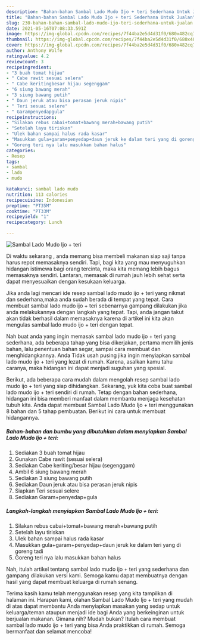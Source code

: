 ```yaml
---
description: "Bahan-bahan Sambal Lado Mudo Ijo + teri Sederhana Untuk Jualan"
title: "Bahan-bahan Sambal Lado Mudo Ijo + teri Sederhana Untuk Jualan"
slug: 230-bahan-bahan-sambal-lado-mudo-ijo-teri-sederhana-untuk-jualan
date: 2021-05-16T07:08:33.591Z
image: https://img-global.cpcdn.com/recipes/7f44ba2e5d4d31f0/680x482cq70/sambal-lado-mudo-ijo-teri-foto-resep-utama.jpg
thumbnail: https://img-global.cpcdn.com/recipes/7f44ba2e5d4d31f0/680x482cq70/sambal-lado-mudo-ijo-teri-foto-resep-utama.jpg
cover: https://img-global.cpcdn.com/recipes/7f44ba2e5d4d31f0/680x482cq70/sambal-lado-mudo-ijo-teri-foto-resep-utama.jpg
author: Anthony Wolfe
ratingvalue: 4.2
reviewcount: 3
recipeingredient:
- "3 buah tomat hijau"
- " Cabe rawit sesuai selera"
- " Cabe keritingbesar hijau segenggam"
- "6 siung bawang merah"
- "3 siung bawang putih"
- " Daun jeruk atau bisa perasan jeruk nipis"
- " Teri sesuai selere"
- " Garampenyedapgula"
recipeinstructions:
- "Silakan rebus cabai+tomat+bawang merah+bawang putih"
- "Setelah layu tiriskan"
- "Ulek bahan sampai halus rada kasar"
- "Masukkan gula+garam+penyedap+daun jeruk ke dalam teri yang di goreng tadi"
- "Goreng teri nya lalu masukkan bahan halus"
categories:
- Resep
tags:
- sambal
- lado
- mudo

katakunci: sambal lado mudo 
nutrition: 113 calories
recipecuisine: Indonesian
preptime: "PT35M"
cooktime: "PT33M"
recipeyield: "1"
recipecategory: Lunch

---
```



![Sambal Lado Mudo Ijo + teri](https://img-global.cpcdn.com/recipes/7f44ba2e5d4d31f0/680x482cq70/sambal-lado-mudo-ijo-teri-foto-resep-utama.jpg)

Di waktu  sekarang , anda memang bisa membeli makanan siap saji tanpa harus repot memasaknya sendiri. Tapi, bagi kita yang mau menyuguhkan hidangan istimewa bagi orang tercinta, maka kita memang lebih bagus memasaknya sendiri. Lantaran, memasak di rumah jauh lebih sehat serta dapat menyesuaikan dengan kesukaan keluarga.

Jika anda lagi mencari ide resep sambal lado mudo ijo + teri yang nikmat dan sederhana,maka anda sudah berada di tempat yang tepat. Cara membuat sambal lado mudo ijo + teri  sebenarnya gampang dilakukan jika anda melakukannya dengan langkah yang tepat. Tapi, anda jangan takut akan tidak berhasil dalam memasaknya 
karena di artikel ini kita akan mengulas sambal lado mudo ijo + teri dengan tepat.  



Nah buat anda yang ingin memasak sambal lado mudo ijo + teri yang sederhana, ada beberapa tahap yang bisa dikerjakan, pertama memilih jenis bahan, lalu penentuan bahan segar, sampai cara membuat dan menghidangkannya. Anda Tidak usah pusing jika ingin menyiapkan sambal lado mudo ijo + teri yang lezat di rumah. Karena, asalkan kamu  tahu caranya, maka hidangan ini dapat menjadi suguhan yang spesial.

Berikut, ada beberapa cara mudah dalam mengolah resep sambal lado mudo ijo + teri yang siap dihidangkan. Sekarang, yuk kita coba buat sambal lado mudo ijo + teri sendiri di rumah. Tetap dengan bahan sederhana, hidangan ini bisa memberi manfaat dalam membantu menjaga kesehatan tubuh kita. Anda dapat membuat Sambal Lado Mudo Ijo + teri menggunakan 8 bahan dan 5 tahap pembuatan. Berikut ini cara untuk membuat hidangannya.

<!--inarticleads1-->

##### Bahan-bahan dan bumbu yang dibutuhkan dalam menyiapkan Sambal Lado Mudo Ijo + teri:

1. Sediakan 3 buah tomat hijau
1. Gunakan  Cabe rawit (sesuai selera)
1. Sediakan  Cabe keriting/besar hijau (segenggam)
1. Ambil 6 siung bawang merah
1. Sediakan 3 siung bawang putih
1. Sediakan  Daun jeruk atau bisa perasan jeruk nipis
1. Siapkan  Teri sesuai selere
1. Sediakan  Garam+penyedap+gula




<!--inarticleads2-->

##### Langkah-langkah menyiapkan Sambal Lado Mudo Ijo + teri:

1. Silakan rebus cabai+tomat+bawang merah+bawang putih
1. Setelah layu tiriskan
1. Ulek bahan sampai halus rada kasar
1. Masukkan gula+garam+penyedap+daun jeruk ke dalam teri yang di goreng tadi
1. Goreng teri nya lalu masukkan bahan halus




Nah, itulah artikel tentang  sambal lado mudo ijo + teri  yang sederhana dan gampang dilakukan versi kami. Semoga kamu dapat membuatnya dengan hasil yang dapat membuat keluarga di rumah senang. 

Terima kasih kamu telah menggunakan resep yang kita tampilkan di halaman ini. Harapan kami, olahan  Sambal Lado Mudo Ijo + teri yang mudah di atas dapat membantu Anda menyiapkan masakan yang sedap untuk keluarga/teman ataupun menjadi ide bagi Anda yang berkeinginan untuk berjualan makanan. Gimana nih? Mudah bukan? Itulah cara membuat sambal lado mudo ijo + teri yang bisa Anda praktikkan di rumah. Semoga bermanfaat dan selamat mencoba!

